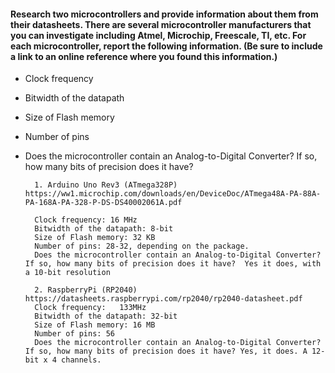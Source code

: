 #### Research two microcontrollers and provide information about them from their datasheets. There are several microcontroller manufacturers that you can investigate including Atmel, Microchip, Freescale, TI, etc. For each microcontroller, report the following information. (Be sure to include a link to an online reference where you found this information.)  
- Clock frequency
- Bitwidth of the datapath
- Size of Flash memory
- Number of pins
- Does the microcontroller contain an Analog-to-Digital Converter? If so, how many bits of precision does it have?


        1. Arduino Uno Rev3 (ATmega328P) https://ww1.microchip.com/downloads/en/DeviceDoc/ATmega48A-PA-88A-PA-168A-PA-328-P-DS-DS40002061A.pdf

        Clock frequency: 16 MHz
        Bitwidth of the datapath: 8-bit
        Size of Flash memory: 32 KB
        Number of pins: 28-32, depending on the package.
        Does the microcontroller contain an Analog-to-Digital Converter? If so, how many bits of precision does it have?  Yes it does, with a 10-bit resolution

        2. RaspberryPi (RP2040) https://datasheets.raspberrypi.com/rp2040/rp2040-datasheet.pdf
        Clock frequency:   133MHz  
        Bitwidth of the datapath: 32-bit
        Size of Flash memory: 16 MB
        Number of pins: 56
        Does the microcontroller contain an Analog-to-Digital Converter? If so, how many bits of precision does it have? Yes, it does. A 12-bit x 4 channels.

